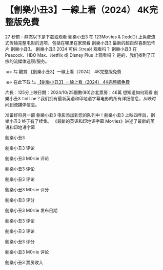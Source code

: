 # 【劊樂小丑3】一線上看（2024） 4K完整版免費

27 秒前 - 静态以下是下载或观看 劊樂小丑3 在 123Mo𝚟ies & 𝚁edd𝙸t 上免费流式传输完整电影的选项，包括在哪里在家观看 劊樂小丑3 最新的超自然喜剧恐怖片 劊樂小丑3。 劊樂小丑3 2024 可供 𝚂trea𝙼 观看吗？ 劊樂小丑3 在 Peacock、HBO Max、𝙽etflix 或 Disney Plus 上观看吗？ 是的，我们找到了正宗的流媒体选项/服务。

</p><p></p><p>&nbsp;⧆⟢ ⇆ 觀賞 【劊樂小丑3】一線上看（2024） 4K完整版免費 <a href="https://t.co/RXRxfEPBkH"></a></p><p></p><p></p><p></p><p>

</p><p></p><p>&nbsp;⧆⟢ 在此下载 ⇆ <a href="https://t.co/RXRxfEPBkH"> 【劊樂小丑3】一線上看（2024） 4K完整版免費</a></p><p></p><p></p><p></p><p>

</p><p></p><p> 片長：125分上映日期：2024/10/25廳數(80)台北票房：46萬 想知道如何观看 劊樂小丑3 𝙾nl𝚒ne？我们拥有最新英语和印地语字幕电影的所有详细信息，从映时间到流媒体信息。

</p><p></p><p>准备好将另一部 劊樂小丑3 电影添加到您的队列中！劊樂小丑3 上映四年后，劊樂小丑3 终于有了续集。 《最新的英语和印地语字幕 Mo𝚟ies》讲述了最新的英语和印地语字幕

</p><p></p><p>劊樂小丑3

</p><p></p><p>劊樂小丑3 评论

</p><p></p><p>劊樂小丑3 M0𝚟ie 评论

</p><p></p><p>劊樂小丑3 评论

</p><p></p><p>劊樂小丑3 评论

</p><p></p><p>劊樂小丑3 M0𝚟ie 评分

</p><p></p><p>劊樂小丑3 评分

</p><p></p><p>劊樂小丑3 M0𝚟ie 发布日期

</p><p></p><p>劊樂小丑3 评论

</p><p></p><p>劊樂小丑3 评论

</p><p></p><p>劊樂小丑3 评分

</p><p></p><p>劊樂小丑3 M0𝚟ie 评论

</p><p></p><p>劊樂小丑3 票房收入</p>
